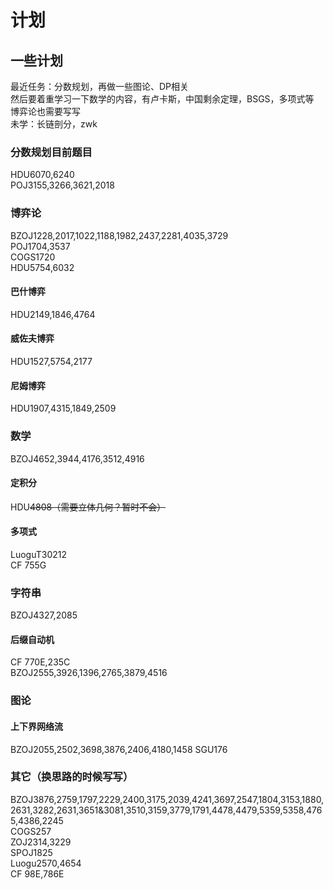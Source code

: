 # 计划
## 一些计划
最近任务：分数规划，再做一些图论、DP相关  
然后要着重学习一下数学的内容，有卢卡斯，中国剩余定理，BSGS，多项式等  
博弈论也需要写写  
未学：长链剖分，zwk

### 分数规划目前题目  
HDU6070,6240  
POJ3155,3266,3621,2018

### 博弈论  
BZOJ1228,2017,1022,1188,1982,2437,2281,4035,3729  
POJ1704,3537  
COGS1720  
HDU5754,6032
#### 巴什博弈
HDU2149,1846,4764
#### 威佐夫博弈
HDU1527,5754,2177
#### 尼姆博弈
HDU1907,4315,1849,2509

### 数学  
BZOJ4652,3944,4176,3512,4916
#### 定积分
HDU~~4808（需要立体几何？暂时不会）~~
#### 多项式
LuoguT30212  
CF 755G

### 字符串
BZOJ4327,2085
#### 后缀自动机
CF 770E,235C  
BZOJ2555,3926,1396,2765,3879,4516

### 图论
#### 上下界网络流 
BZOJ2055,2502,3698,3876,2406,4180,1458
SGU176  

### 其它（换思路的时候写写）  
BZOJ3876,2759,1797,2229,2400,3175,2039,4241,3697,2547,1804,3153,1880,2631,3282,2631,3651&3081,3510,3159,3779,1791,4478,4479,5359,5358,4765,4386,2245  
COGS257  
ZOJ2314,3229  
SPOJ1825  
Luogu2570,4654  
CF 98E,786E